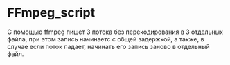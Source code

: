 # FFmpeg_script
С помощью ffmpeg пишет 3 потока без перекодирования в 3 отдельных файла, при этом запись начинаетс с общей задержкой, а также, в случае если поток падает, начинать его запись заново в отдельный файл.

